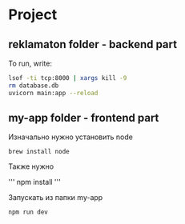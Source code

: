 # Project

## reklamaton folder - backend part
To run, write:
```bash
lsof -ti tcp:8000 | xargs kill -9
rm database.db
uvicorn main:app --reload
```

## my-app folder - frontend part

Изначально нужно установить node

```
brew install node
```

Также нужно

'''
npm install
'''

Запускать из папки my-app
```
npm run dev
```
